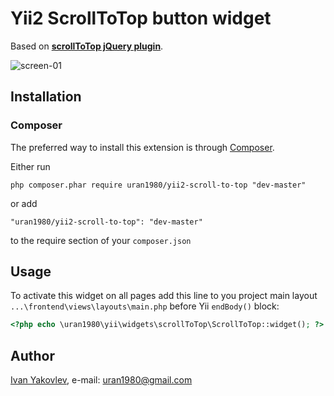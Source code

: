 # Yii2 ScrollToTop button widget

Based on **[scrollToTop jQuery plugin](https://github.com/geniuscarrier/scrollToTop)**.

![screen-01](https://cloud.githubusercontent.com/assets/1616795/6542894/d168c710-c510-11e4-899c-ae6ec8cfed6b.png)

## Installation


### Composer

The preferred way to install this extension is through [Composer](http://getcomposer.org/).

Either run

```
php composer.phar require uran1980/yii2-scroll-to-top "dev-master"
```

or add

```
"uran1980/yii2-scroll-to-top": "dev-master"
```

to the require section of your ```composer.json```


## Usage

To activate this widget on all pages add this line to you project main layout ```...\frontend\views\layouts\main.php``` before Yii ```endBody()``` block:

```php
<?php echo \uran1980\yii\widgets\scrollToTop\ScrollToTop::widget(); ?>
```


## Author

[Ivan Yakovlev](https://github.com/uran1980/), e-mail: [uran1980@gmail.com](mailto:uran1980@gmail.com)
